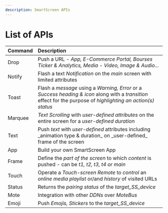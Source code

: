 ```yaml
---
description: SmartScreen APIs
---
```


# List of APIs

| **Command** | **Description** |
| :--- | :--- |
| Drop | Push a URL - _App, E-Commerce Portal, Bourses Ticker & Analytics, Media - Video, Image & Audio..._ |
| Notify | Flash a text _Notification_ on the _main_ screen with limited attributes |
| Toast | Flash a _message_ using a _Warning, Error_ or a _Success heading & icon_ along with a _transition_ effect for the purpose of _highlighting an action\(s\) status_ |
| Marquee | _Text Scrolling_ with _user-defined attributes_ on the entire  screen for a _user-defined_ _duration_ |
| Text | Push _text_ with _user-defined_ attributes including \_animation type & duration\_ on \_user-defined\_ frame of the screen |
| App | Build your own SmartScreen App |
| Frame | Define the _part of the screen_ to which _content_ is pushed - can be _t1, t2, t3, t4 or main_ |
| Touch | Operate a _Touch-screen Remote_ to _control_ an _online media playlist_ or/and _history_ of visited URLs |
| Status | Returns the _pairing status_  of the _target\_SS\_device_ |
| Mote | Integration with other _DDNs_ over _MoteBus_ |
| Emoji | Push _Emojis, Stickers_ to the _target\_SS\_device_ |

